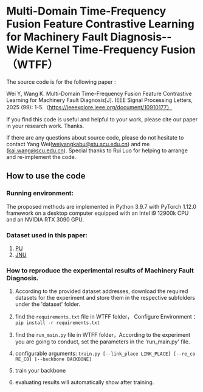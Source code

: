 # Multi-Domain Time-Frequency Fusion Feature Contrastive Learning for Machinery Fault Diagnosis-- Wide Kernel Time-Frequency Fusion （WTFF）

The source code is for the following paper :

Wei Y, Wang K. Multi-Domain Time-Frequency Fusion Feature Contrastive Learning for Machinery Fault Diagnosis[J]. IEEE Signal Processing Letters, 2025 (99): 1-5.（https://ieeexplore.ieee.org/document/10910177）

If you find this code is useful and helpful to your work, please cite our paper in your research work. Thanks.

If there are any questions about source code, please do not hesitate to contact Yang Wei(weiyangkabu@stu.scu.edu.cn) and me (kai.wang@scu.edu.cn). Special thanks to Rui Luo for helping to arrange and re-implement the code.

## How to use the code
### Running environment:
The proposed methods are implemented in Python 3.9.7 with PyTorch 1.12.0 framework on a desktop computer equipped with an Intel i9 12900k CPU and an NVIDIA RTX 3090 GPU.

### Dataset used in this paper:
1.	[PU](https://mb.uni-paderborn.de/kat/forschung/kat-datacenter/bearing-datacenter/data-sets-and-download)
2.	[JNU](https://github.com/ClarkGableWang/JNU-Bearing-Dataset)

### How to reproduce the experimental results of  Machinery Fault Diagnosis.
1.  According to the provided dataset addresses, download the required datasets for the experiment and store them in the respective subfolders under the 'dataset' folder.

2.  find the `requirements.txt` file in WTFF folder， Configure Environment：``` pip install -r requirements.txt ```
3.	find the `run_main.py` file in WTFF folder，According to the experiment you are going to conduct, set the parameters in the 'run_main.py' file.
4.	configurable arguments:
    ``` train.py [--link_place LINK_PLACE] [--re_co RE_CO] [--backbone BACKBONE] ```
5.	train your backbone
6.	evaluating results will automatically show after training.
